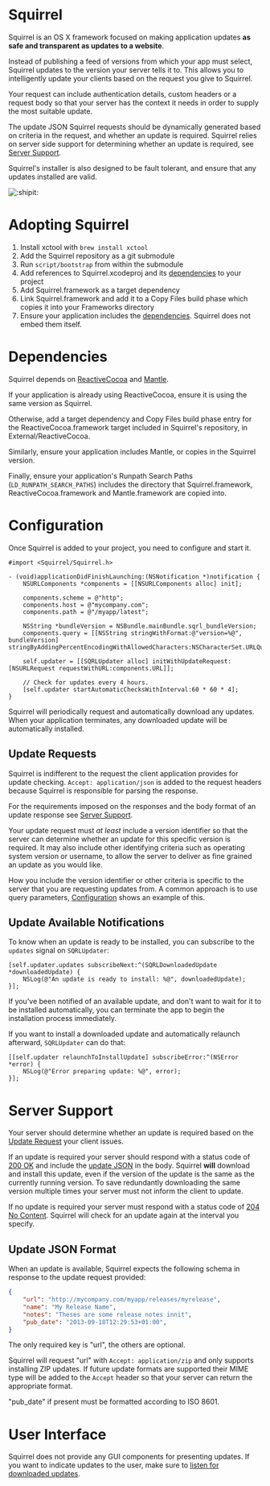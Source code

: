 # Squirrel

Squirrel is an OS X framework focused on making application updates **as safe
and transparent as updates to a website**.

Instead of publishing a feed of versions from which your app must select,
Squirrel updates to the version your server tells it to. This allows you to
intelligently update your clients based on the request you give to Squirrel.

Your request can include authentication details, custom headers or a request
body so that your server has the context it needs in order to supply the most
suitable update.

The update JSON Squirrel requests should be dynamically generated based on
criteria in the request, and whether an update is required. Squirrel relies
on server side support for determining whether an update is required, see
[Server Support](#server-support).

Squirrel's installer is also designed to be fault tolerant, and ensure that any
updates installed are valid.

![:shipit:](http://shipitsquirrel.github.io/images/ship%20it%20squirrel.png)

# Adopting Squirrel

1. Install xctool with `brew install xctool`
1. Add the Squirrel repository as a git submodule
1. Run `script/bootstrap` from within the submodule
1. Add references to Squirrel.xcodeproj and its [dependencies](#dependencies) to
   your project
1. Add Squirrel.framework as a target dependency
1. Link Squirrel.framework and add it to a Copy Files build phase which copies
it into your Frameworks directory
1. Ensure your application includes the [dependencies](#dependencies). Squirrel
does not embed them itself.

# Dependencies

Squirrel depends on [ReactiveCocoa](http://github.com/ReactiveCocoa/ReactiveCocoa)
and [Mantle](https://github.com/MantleFramework/Mantle).

If your application is already using ReactiveCocoa, ensure it is using the same
version as Squirrel.

Otherwise, add a target dependency and Copy Files build phase entry for the
ReactiveCocoa.framework target included in Squirrel's repository, in
External/ReactiveCocoa.

Similarly, ensure your application includes Mantle, or copies in the Squirrel
version.

Finally, ensure your application's Runpath Search Paths (`LD_RUNPATH_SEARCH_PATHS`)
includes the directory that Squirrel.framework, ReactiveCocoa.framework
and Mantle.framework are copied into.

# Configuration

Once Squirrel is added to your project, you need to configure and start it.

```objc
#import <Squirrel/Squirrel.h>

- (void)applicationDidFinishLaunching:(NSNotification *)notification {
	NSURLComponents *components = [[NSURLComponents alloc] init];

	components.scheme = @"http";
	components.host = @"mycompany.com";
	components.path = @"/myapp/latest";

	NSString *bundleVersion = NSBundle.mainBundle.sqrl_bundleVersion;
	components.query = [[NSString stringWithFormat:@"version=%@", bundleVersion] stringByAddingPercentEncodingWithAllowedCharacters:NSCharacterSet.URLQueryAllowedCharacterSet]

	self.updater = [[SQRLUpdater alloc] initWithUpdateRequest:[NSURLRequest requestWithURL:components.URL]];

	// Check for updates every 4 hours.
	[self.updater startAutomaticChecksWithInterval:60 * 60 * 4];
}
```

Squirrel will periodically request and automatically download any updates. When
your application terminates, any downloaded update will be automatically
installed.

## Update Requests

Squirrel is indifferent to the request the client application provides for
update checking. `Accept: application/json` is added to the request headers
because Squirrel is responsible for parsing the response.

For the requirements imposed on the responses and the body format of an update
response see [Server Support](#server-support).

Your update request must *at least* include a version identifier so that the
server can determine whether an update for this specific version is required. It
may also include other identifying criteria such as operating system version or
username, to allow the server to deliver as fine grained an update as you
would like.

How you include the version identifier or other criteria is specific to the
server that you are requesting updates from. A common approach is to use query
parameters, [Configuration](#configuration) shows an example of this.

## Update Available Notifications

To know when an update is ready to be installed, you can subscribe to the
`updates` signal on `SQRLUpdater`:

```objc
[self.updater.updates subscribeNext:^(SQRLDownloadedUpdate *downloadedUpdate) {
    NSLog(@"An update is ready to install: %@", downloadedUpdate);
}];
```

If you've been notified of an available update, and don't want to wait for it to
be installed automatically, you can terminate the app to begin the installation
process immediately.

If you want to install a downloaded update and automatically relaunch afterward,
`SQRLUpdater` can do that:

```objc
[[self.updater relaunchToInstallUpdate] subscribeError:^(NSError *error) {
    NSLog(@"Error preparing update: %@", error);
}];
```

# Server Support

Your server should determine whether an update is required based on the
[Update Request](#update-requests) your client issues.

If an update is required your server should respond with a status code of
[200 OK](http://tools.ietf.org/html/rfc2616#section-10.2.1) and include the
[update JSON](#update-json-format) in the body. Squirrel **will** download and
install this update, even if the version of the update is the same as the
currently running version. To save redundantly downloading the same version
multiple times your server must not inform the client to update.

If no update is required your server must respond with a status code of
[204 No Content](http://tools.ietf.org/html/rfc2616#section-10.2.5). Squirrel
will check for an update again at the interval you specify.

## Update JSON Format

When an update is available, Squirrel expects the following schema in response
to the update request provided:

```json
{
	"url": "http://mycompany.com/myapp/releases/myrelease",
	"name": "My Release Name",
	"notes": "Theses are some release notes innit",
	"pub_date": "2013-09-18T12:29:53+01:00",
}
```

The only required key is "url", the others are optional.

Squirrel will request "url" with `Accept: application/zip` and only supports
installing ZIP updates. If future update formats are supported their MIME type
will be added to the `Accept` header so that your server can return the
appropriate format.

"pub_date" if present must be formatted according to ISO 8601.

# User Interface

Squirrel does not provide any GUI components for presenting updates. If you want
to indicate updates to the user, make sure to [listen for downloaded
updates](#update-notifications).
